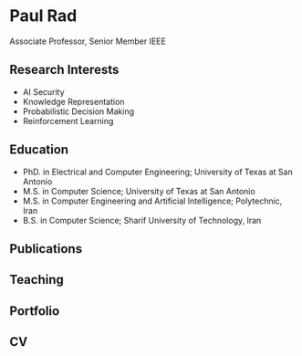 # Paul Rad
Associate Professor, Senior Member IEEE

## Research Interests
- AI Security
- Knowledge Representation
- Probabilistic Decision Making
- Reinforcement Learning

## Education
- PhD. in Electrical and Computer Engineering; University of Texas at San Antonio
- M.S. in Computer Science; University of Texas at San Antonio
- M.S. in Computer Engineering and Artificial Intelligence; Polytechnic, Iran
- B.S. in Computer Science; Sharif University of Technology, Iran

## Publications

## Teaching

## Portfolio

## CV
